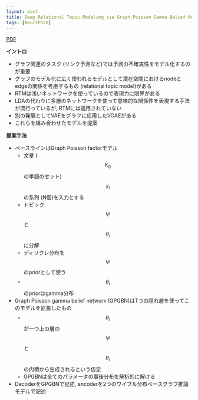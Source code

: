 ```yaml
---
layout: post
title: Deep Relational Topic Modeling via Graph Poisson Gamma Belief Network 
tags: [NeurIPS20]
---
```


<!--more-->

[PDF](https://proceedings.neurips.cc/paper/2020/hash/05ee45de8d877c3949760a94fa691533-Abstract.html)

**イントロ**
- グラフ関連のタスク (リンク予測など)では予測の不確実性をモデル化するのが重要
- グラフのモデル化に広く使われるモデルとして潜在空間におけるnodeとedgeの関係を考慮するもの (relational topic model)がある
- RTMは浅いネットワークを使っているので表現力に限界がある
- LDAの代わりに多層のネットワークを使って意味的な関係性を表現する手法が流行っているが, RTMには適用されていない
- 別の発展としてVAEをグラフに応用したVGAEがある
- これらを組み合わせたモデルを提案

**提案手法**
- ベースラインはGraph Poisson factorモデル
  - 文章 ($$K_0$$の単語のセット) $$x_i$$の系列 (N個)を入力とする
  - トピック$$\Psi$$と$$\theta_i$$に分解
  - ディリクレ分布を$$\Psi$$のpriorとして使う
  - $$\theta_i$$のpriorはgamma分布
- Graph Poisson gamma belief network (GPGBN)はTつの隠れ層を使ってこのモデルを拡張したもの
  - $$\theta_i$$が一つ上の層の$$\Psi$$と$$\theta_i$$の内積から生成されるという仮定
  - GPGBNは全てのパラメータの事後分布を解析的に解ける
- DecoderをGPGBNで記述, encoderを2つのワイブル分布ベースグラフ推論モデルで記述


